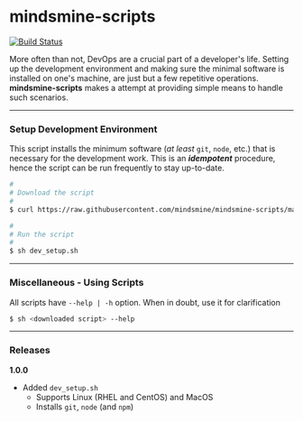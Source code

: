 # mindsmine-scripts #

[![Build Status](https://travis-ci.org/mindsmine/mindsmine-scripts.svg?branch=master)](https://travis-ci.org/mindsmine/mindsmine-scripts)

More often than not, DevOps are a crucial part of a developer's life. Setting up the development environment and making
sure the minimal software is installed on one's machine, are just but a few repetitive operations. **mindsmine-scripts**
makes a attempt at providing simple means to handle such scenarios.

---

### Setup Development Environment ###

This script installs the minimum software (_at least_ ```git```, ```node```, etc.) that is necessary for the development
work. This is an _**idempotent**_ procedure, hence the script can be run frequently to stay up-to-date.

```bash
#
# Download the script
#
$ curl https://raw.githubusercontent.com/mindsmine/mindsmine-scripts/master/src/dev_setup.sh -o dev_setup.sh -s

#
# Run the script
#
$ sh dev_setup.sh
```

---

### Miscellaneous - Using Scripts ###

All scripts have ```--help | -h``` option. When in doubt, use it for clarification

```bash
$ sh <downloaded script> --help
```

---

### Releases ###

**1.0.0**
* Added `dev_setup.sh`
  * Supports Linux (RHEL and CentOS) and MacOS
  * Installs `git`, `node` (and `npm`) 